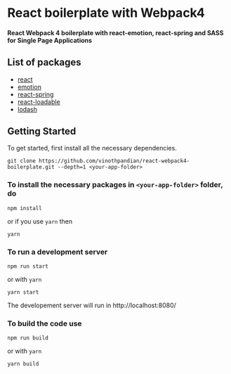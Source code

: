 # React boilerplate with Webpack4

#### React Webpack 4 boilerplate with react-emotion, react-spring and SASS for Single Page Applications

## List of packages

* [react](https://reactjs.org/)
* [emotion](https://emotion.sh/)
* [react-spring](http://react-spring.surge.sh/)
* [react-loadable](https://github.com/jamiebuilds/react-loadable)
* [lodash](https://lodash.com/)

## Getting Started

To get started, first install all the necessary dependencies.

```
git clone https://github.com/vinothpandian/react-webpack4-boilerplate.git --depth=1 <your-app-folder>
```

### To install the necessary packages in `<your-app-folder>` folder, do

```
npm install
```

or if you use `yarn` then

```
yarn
```

### To run a development server

```
npm run start
```

or with `yarn`

```
yarn start
```

The developement server will run in http://localhost:8080/

### To build the code use

```
npm run build
```

or with `yarn`

```
yarn build
```
